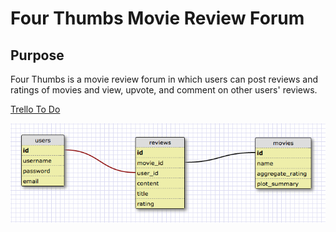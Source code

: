 # Four Thumbs Movie Review Forum

## Purpose

Four Thumbs is a movie review forum in which users can post reviews and ratings of movies and view, upvote, and comment on other users' reviews.

[Trello To Do](https://trello.com/b/bkWywjJP/four-thumbs-movie-review-forum)

![schema 1](images/schema2.png)

